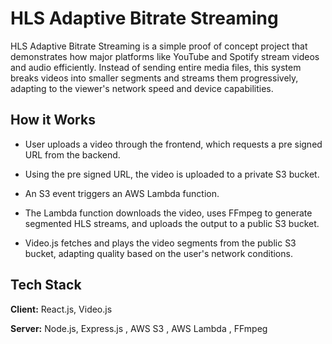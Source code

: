 
# HLS Adaptive Bitrate Streaming

HLS Adaptive Bitrate Streaming is a simple proof of concept project that demonstrates how major platforms like YouTube and Spotify stream videos and audio efficiently. Instead of sending entire media files, this system breaks videos into smaller segments and streams them progressively, adapting to the viewer's network speed and device capabilities.


## How it Works

- User uploads a video through the frontend, which requests a pre signed URL from the backend.

- Using the pre signed URL, the video is uploaded to a private S3 bucket.

- An S3 event triggers an AWS Lambda function.

- The Lambda function downloads the video, uses FFmpeg to generate segmented HLS streams, and uploads the output to a public S3 bucket.

- Video.js fetches and plays the video segments from the public S3 bucket, adapting quality based on the user's network conditions.

## Tech Stack

**Client:** React.js, Video.js

**Server:** Node.js, Express.js , AWS S3 , AWS Lambda , FFmpeg

